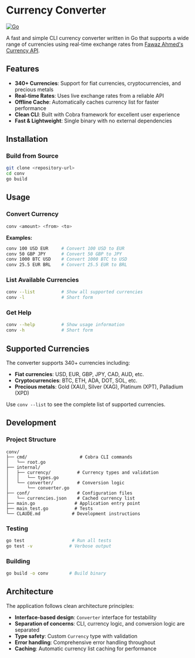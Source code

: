 # Currency Converter

[![Go](https://github.com/tbueno/conv/actions/workflows/go.yml/badge.svg)](https://github.com/tbueno/conv/actions/workflows/go.yml)

A fast and simple CLI currency converter written in Go that supports a wide range of currencies using real-time exchange rates from [Fawaz Ahmed's Currency API](https://github.com/fawazahmed0/exchange-api).

## Features

- **340+ Currencies**: Support for fiat currencies, cryptocurrencies, and precious metals
- **Real-time Rates**: Uses live exchange rates from a reliable API
- **Offline Cache**: Automatically caches currency list for faster performance
- **Clean CLI**: Built with Cobra framework for excellent user experience
- **Fast & Lightweight**: Single binary with no external dependencies

## Installation

### Build from Source

```bash
git clone <repository-url>
cd conv
go build
```

## Usage

### Convert Currency

```bash
conv <amount> <from> <to>
```

**Examples:**
```bash
conv 100 USD EUR     # Convert 100 USD to EUR
conv 50 GBP JPY      # Convert 50 GBP to JPY
conv 1000 BTC USD    # Convert 1000 BTC to USD
conv 25.5 EUR BRL    # Convert 25.5 EUR to BRL
```

### List Available Currencies

```bash
conv --list          # Show all supported currencies
conv -l              # Short form
```

### Get Help

```bash
conv --help          # Show usage information
conv -h              # Short form
```

## Supported Currencies

The converter supports 340+ currencies including:
- **Fiat currencies**: USD, EUR, GBP, JPY, CAD, AUD, etc.
- **Cryptocurrencies**: BTC, ETH, ADA, DOT, SOL, etc.
- **Precious metals**: Gold (XAU), Silver (XAG), Platinum (XPT), Palladium (XPD)

Use `conv --list` to see the complete list of supported currencies.

## Development

### Project Structure

```
conv/
├── cmd/                    # Cobra CLI commands
│   └── root.go
├── internal/
│   ├── currency/          # Currency types and validation
│   │   └── types.go
│   └── converter/         # Conversion logic
│       └── converter.go
├── conf/                  # Configuration files
│   └── currencies.json    # Cached currency list
├── main.go               # Application entry point
├── main_test.go          # Tests
└── CLAUDE.md            # Development instructions
```

### Testing

```bash
go test                  # Run all tests
go test -v              # Verbose output
```

### Building

```bash
go build -o conv        # Build binary
```

## Architecture

The application follows clean architecture principles:

- **Interface-based design**: `Converter` interface for testability
- **Separation of concerns**: CLI, currency logic, and conversion logic are separated
- **Type safety**: Custom `Currency` type with validation
- **Error handling**: Comprehensive error handling throughout
- **Caching**: Automatic currency list caching for performance